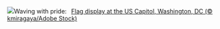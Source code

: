 ![](https://www.bing.com/th?id=OHR.FlagCapitolDC_EN-US1553861171_UHD.jpg&w=1000)Waving with pride:&nbsp;&ensp;[Flag display at the US Capitol, Washington, DC (© kmiragaya/Adobe Stock)](https://www.bing.com/th?id=OHR.FlagCapitolDC_EN-US1553861171_UHD.jpg)
<br><br/>
